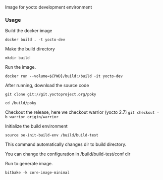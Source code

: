 Image for yocto development environment

### Usage

Build the docker image

``docker build . -t yocto-dev``

Make the build directory

``mkdir build``

Run the image.

``docker run --volume=${PWD}/build:/build -it yocto-dev``

After running, download the source code

``git clone git://git.yoctoproject.org/poky``

``cd /build/poky``

Checkout the release, here we checkout warrior (yocto 2.7)
``git checkout -b warrior origin/warrior`` 

Initialize the build environment

``source oe-init-build-env /build/build-test``

This command automatically changes dir to
build directory.

You can change the configuration in /build/build-test/conf dir

Run to generate image.

``bitbake -k core-image-minimal``
